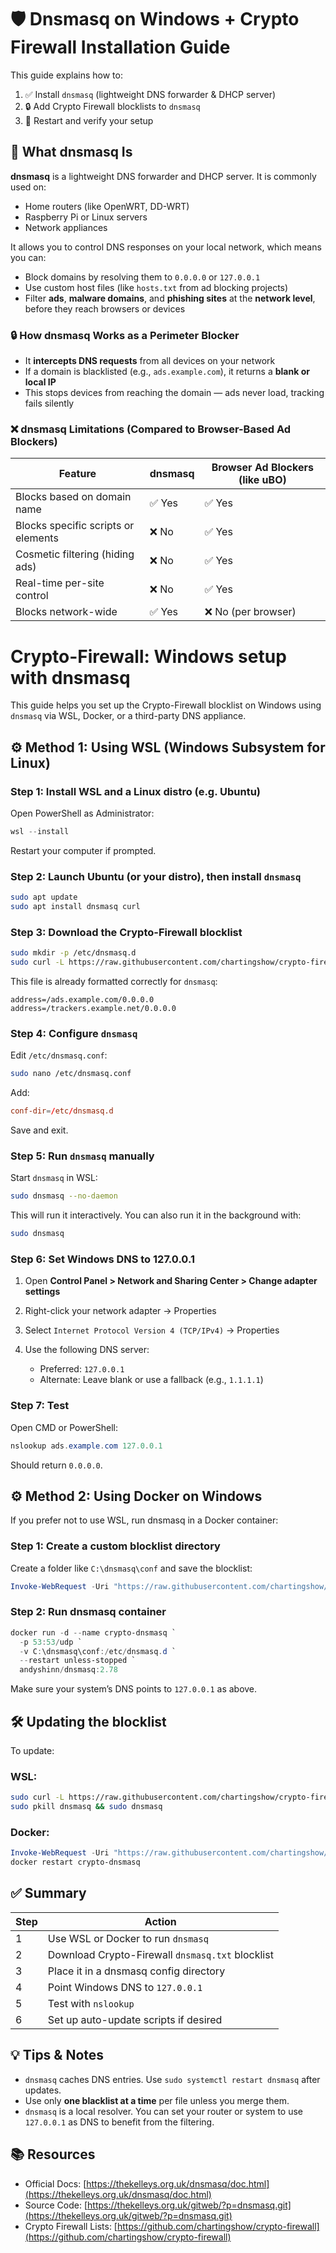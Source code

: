 # 🛡️ Dnsmasq on Windows + Crypto Firewall Installation Guide

This guide explains how to:

1. ✅ Install `dnsmasq` (lightweight DNS forwarder & DHCP server)
2. 🔒 Add Crypto Firewall blocklists to `dnsmasq`
3. 🚀 Restart and verify your setup

## 🧱 What dnsmasq Is

**dnsmasq** is a lightweight DNS forwarder and DHCP server. It is commonly used on:

* Home routers (like OpenWRT, DD-WRT)
* Raspberry Pi or Linux servers
* Network appliances

It allows you to control DNS responses on your local network, which means you can:

* Block domains by resolving them to `0.0.0.0` or `127.0.0.1`
* Use custom host files (like `hosts.txt` from ad blocking projects)
* Filter **ads**, **malware domains**, and **phishing sites** at the **network level**, before they reach browsers or devices

### 🔒 How dnsmasq Works as a Perimeter Blocker

* It **intercepts DNS requests** from all devices on your network
* If a domain is blacklisted (e.g., `ads.example.com`), it returns a **blank or local IP**
* This stops devices from reaching the domain — ads never load, tracking fails silently

### ❌ dnsmasq Limitations (Compared to Browser-Based Ad Blockers)

| Feature                             | dnsmasq | Browser Ad Blockers (like uBO) |
| ----------------------------------- | ------- | ------------------------------ |
| Blocks based on domain name         | ✅ Yes   | ✅ Yes                          |
| Blocks specific scripts or elements | ❌ No    | ✅ Yes                          |
| Cosmetic filtering (hiding ads)     | ❌ No    | ✅ Yes                          |
| Real-time per-site control          | ❌ No    | ✅ Yes                          |
| Blocks network-wide                 | ✅ Yes   | ❌ No (per browser)             |

# Crypto-Firewall: Windows setup with dnsmasq

This guide helps you set up the Crypto-Firewall blocklist on Windows using `dnsmasq` via WSL, Docker, or a third-party DNS appliance.

## ⚙️ Method 1: Using WSL (Windows Subsystem for Linux)

### Step 1: Install WSL and a Linux distro (e.g. Ubuntu)

Open PowerShell as Administrator:

```powershell
wsl --install
````

Restart your computer if prompted.

### Step 2: Launch Ubuntu (or your distro), then install `dnsmasq`

```bash
sudo apt update
sudo apt install dnsmasq curl
```

### Step 3: Download the Crypto-Firewall blocklist

```bash
sudo mkdir -p /etc/dnsmasq.d
sudo curl -L https://raw.githubusercontent.com/chartingshow/crypto-firewall/master/src/blacklists/dnsmasq.txt -o /etc/dnsmasq.d/crypto-firewall.conf
```

This file is already formatted correctly for `dnsmasq`:

```
address=/ads.example.com/0.0.0.0
address=/trackers.example.net/0.0.0.0
```

### Step 4: Configure `dnsmasq`

Edit `/etc/dnsmasq.conf`:

```bash
sudo nano /etc/dnsmasq.conf
```

Add:

```conf
conf-dir=/etc/dnsmasq.d
```

Save and exit.

### Step 5: Run `dnsmasq` manually

Start `dnsmasq` in WSL:

```bash
sudo dnsmasq --no-daemon
```

This will run it interactively. You can also run it in the background with:

```bash
sudo dnsmasq
```

### Step 6: Set Windows DNS to 127.0.0.1

1. Open **Control Panel > Network and Sharing Center > Change adapter settings**
2. Right-click your network adapter → Properties
3. Select `Internet Protocol Version 4 (TCP/IPv4)` → Properties
4. Use the following DNS server:

   * Preferred: `127.0.0.1`
   * Alternate: Leave blank or use a fallback (e.g., `1.1.1.1`)

### Step 7: Test

Open CMD or PowerShell:

```powershell
nslookup ads.example.com 127.0.0.1
```

Should return `0.0.0.0`.

## ⚙️ Method 2: Using Docker on Windows

If you prefer not to use WSL, run dnsmasq in a Docker container:

### Step 1: Create a custom blocklist directory

Create a folder like `C:\dnsmasq\conf` and save the blocklist:

```powershell
Invoke-WebRequest -Uri "https://raw.githubusercontent.com/chartingshow/crypto-firewall/master/src/blacklists/dnsmasq.txt" -OutFile "C:\dnsmasq\conf\crypto-firewall.conf"
```

### Step 2: Run dnsmasq container

```powershell
docker run -d --name crypto-dnsmasq `
  -p 53:53/udp `
  -v C:\dnsmasq\conf:/etc/dnsmasq.d `
  --restart unless-stopped `
  andyshinn/dnsmasq:2.78
```

Make sure your system’s DNS points to `127.0.0.1` as above.

## 🛠️ Updating the blocklist

To update:

### WSL:

```bash
sudo curl -L https://raw.githubusercontent.com/chartingshow/crypto-firewall/master/src/blacklists/dnsmasq.txt -o /etc/dnsmasq.d/crypto-firewall.conf
sudo pkill dnsmasq && sudo dnsmasq
```

### Docker:

```powershell
Invoke-WebRequest -Uri "https://raw.githubusercontent.com/chartingshow/crypto-firewall/master/src/blacklists/dnsmasq.txt" -OutFile "C:\dnsmasq\conf\crypto-firewall.conf"
docker restart crypto-dnsmasq
```

## ✅ Summary

| Step | Action                                           |
| ---- | ------------------------------------------------ |
| 1    | Use WSL or Docker to run `dnsmasq`               |
| 2    | Download Crypto-Firewall `dnsmasq.txt` blocklist |
| 3    | Place it in a dnsmasq config directory           |
| 4    | Point Windows DNS to `127.0.0.1`                 |
| 5    | Test with `nslookup`                             |
| 6    | Set up auto-update scripts if desired            |

## 💡 Tips & Notes

* `dnsmasq` caches DNS entries. Use `sudo systemctl restart dnsmasq` after updates.
* Use only **one blacklist at a time** per file unless you merge them.
* `dnsmasq` is a local resolver. You can set your router or system to use `127.0.0.1` as DNS to benefit from the filtering.

## 📚 Resources

* Official Docs: [https://thekelleys.org.uk/dnsmasq/doc.html](https://thekelleys.org.uk/dnsmasq/doc.html)
* Source Code: [https://thekelleys.org.uk/gitweb/?p=dnsmasq.git](https://thekelleys.org.uk/gitweb/?p=dnsmasq.git)
* Crypto Firewall Lists: [https://github.com/chartingshow/crypto-firewall](https://github.com/chartingshow/crypto-firewall)
